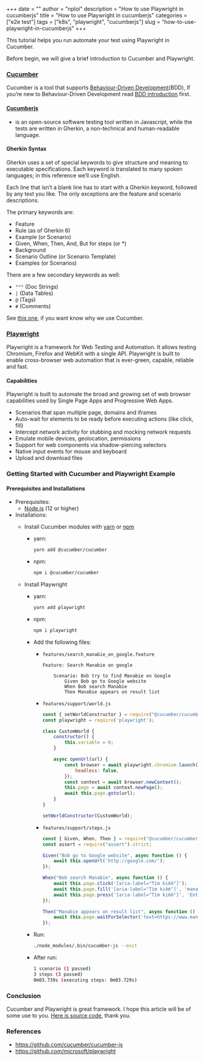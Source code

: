 +++
date = ""
author = "nploi"
description = "How to use Playwright in cucumberjs"
title = "How to use Playwright in cucumberjs"
categories = ["e2e test"]
tags = ["k8s", "playwright", "cucumberjs"]
slug = "how-to-use-playwright-in-cucumberjs"
+++

This tutorial helps you run automate your test using Playwright in Cucumber.

Before begin, we will give a brief introduction to Cucumber and Playwright.

### [Cucumber](https://cucumber.io/)

Cucumber is a tool that supports [Behaviour-Driven Development](https://cucumber.io/docs/bdd)(BDD), If you’re new to Behaviour-Driven Development read [BDD introduction](https://cucumber.io/docs/bdd/) first.

#### [Cucumberjs](https://github.com/cucumber/cucumber-js)
-  is an open-source software testing tool written in Javascript, while the tests are written in Gherkin, a non-technical and human-readable language.

#### Gherkin Syntax
Gherkin uses a set of special keywords to give structure and meaning to executable specifications. Each keyword is translated to many spoken languages; in this reference we’ll use English.

Each line that isn’t a blank line has to start with a Gherkin keyword, followed by any text you like. The only exceptions are the feature and scenario descriptions.

The primary keywords are:

- Feature
- Rule (as of Gherkin 6)
- Example (or Scenario)
- Given, When, Then, And, But for steps (or *)
- Background
- Scenario Outline (or Scenario Template)
- Examples (or Scenarios)

There are a few secondary keywords as well:

- `"""` (Doc Strings)
- `|` (Data Tables)
- `@` (Tags)
- `#` (Comments)

See [this one](_wait_), if you want know why we use Cucumber.

### [Playwright](https://github.com/microsoft/playwright)

Playwright is a framework for Web Testing and Automation. It allows testing Chromium, Firefox and WebKit with a single API. Playwright is built to enable cross-browser web automation that is ever-green, capable, reliable and fast.
#### Capabilities
Playwright is built to automate the broad and growing set of web browser capabilities used by Single Page Apps and Progressive Web Apps.

- Scenarios that span multiple page, domains and iframes
- Auto-wait for elements to be ready before executing actions (like click, fill)
- Intercept network activity for stubbing and mocking network requests
- Emulate mobile devices, geolocation, permissions
- Support for web components via shadow-piercing selectors
- Native input events for mouse and keyboard
- Upload and download files

### Getting Started with Cucumber and Playwright Example

#### Prerequisites and Installations
- Prerequisites:
  - [Node.js](https://nodejs.org/en/) (12 or higher)
- Installations:
  - Install Cucumber modules with [yarn](https://yarnpkg.com/en/) or [npm](https://www.npmjs.com/)
    - yarn:

        ```bash
        yarn add @cucumber/cucumber
        ```
    - npm:

        ```bash
        npm i @cucumber/cucumber
        ```

  - Install Playwright
    - yarn:
        ```bash
        yarn add playwright
        ```
    - npm:
        ```bash
        npm i playwright
        ```
    - Add the following files:
      - `features/search_manabie_on_google.feature`

        ```feature
        Feature: Search Manabie on google

            Scenario: Bob try to find Manabie on Google
                Given Bob go to Google website
                When Bob search Manabie
                Then Manabie appears on result list
        ```
      - `features/support/world.js`

        ```javascript
        const { setWorldConstructor } = require("@cucumber/cucumber");
        const playwright = require('playwright');

        class CustomWorld {
            constructor() {
                this.variable = 0;
            }

            async openUrl(url) {
                const browser = await playwright.chromium.launch({
                    headless: false,
                });
                const context = await browser.newContext();
                this.page = await context.newPage();
                await this.page.goto(url);
            }
        }

        setWorldConstructor(CustomWorld);
        ```

      - `features/support/steps.js`

        ```javascript
        const { Given, When, Then } = require("@cucumber/cucumber");
        const assert = require("assert").strict;

        Given("Bob go to Google website", async function () {
            await this.openUrl('http://google.com/');
        });

        When("Bob search Manabie", async function () {
            await this.page.click('[aria-label="Tìm kiếm"]');
            await this.page.fill('[aria-label="Tìm kiếm"]', 'manabie');
            await this.page.press('[aria-label="Tìm kiếm"]', 'Enter')
        });

        Then("Manabie appears on result list", async function () {
            await this.page.waitForSelector('text=https://www.manabie.vn');
        });
        ```

    - Run:

        ```bash
        ./node_modules/.bin/cucumber-js --exit
        ```

    - After run:

        ```bash
        1 scenario (1 passed)
        3 steps (3 passed)
        0m03.739s (executing steps: 0m03.729s)
        ```

### Conclusion
Cucumber and Playwright is great framework. I hope this article will be of some use to you. [Here is source code](/content/posts/how-to-use-playwright-in-cucumberjs/example), thank you.

### References

- <https://github.com/cucumber/cucumber-js>
- <https://github.com/microsoft/playwright>
